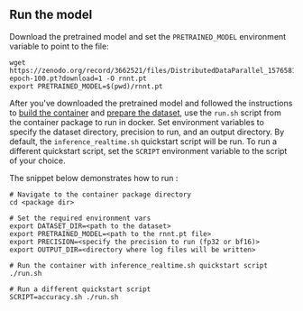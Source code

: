 ## Run the model

Download the pretrained model and set the `PRETRAINED_MODEL` environment variable
to point to the file:
```
wget https://zenodo.org/record/3662521/files/DistributedDataParallel_1576581068.9962234-epoch-100.pt?download=1 -O rnnt.pt
export PRETRAINED_MODEL=$(pwd)/rnnt.pt
```

After you've downloaded the pretrained model and followed the instructions to
[build the container](#build-the-container) and [prepare the dataset](#datasets),
use the `run.sh` script from the container package to run <model name> <mode> in
docker. Set environment variables to specify the dataset directory, precision to run,
and an output directory. By default, the `inference_realtime.sh` quickstart script will
be run. To run a different quickstart script, set the `SCRIPT` environment variable
to the script of your choice.

The snippet below demonstrates how to run <model name> <mode>:
```
# Navigate to the container package directory
cd <package dir>

# Set the required environment vars
export DATASET_DIR=<path to the dataset>
export PRETRAINED_MODEL=<path to the rnnt.pt file>
export PRECISION=<specify the precision to run (fp32 or bf16)>
export OUTPUT_DIR=<directory where log files will be written>

# Run the container with inference_realtime.sh quickstart script
./run.sh

# Run a different quickstart script
SCRIPT=accuracy.sh ./run.sh
```
